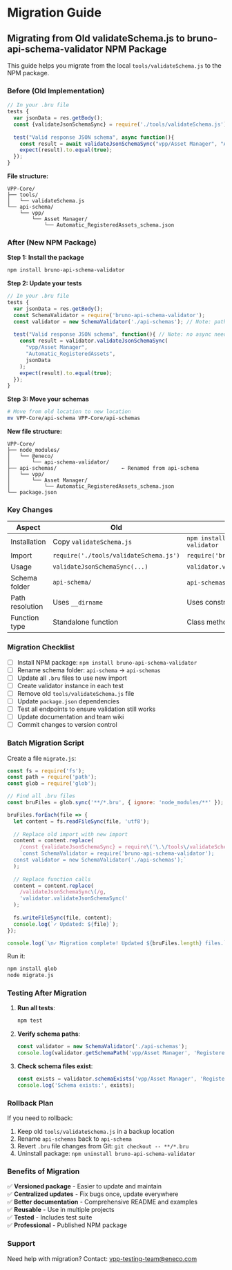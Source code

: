 # Migration Guide

## Migrating from Old validateSchema.js to bruno-api-schema-validator NPM Package

This guide helps you migrate from the local `tools/validateSchema.js` to the NPM package.

### Before (Old Implementation)

```javascript
// In your .bru file
tests {
  var jsonData = res.getBody();
  const {validateJsonSchemaSync} = require('./tools/validateSchema.js');
  
  test("Valid response JSON schema", async function(){
    const result = await validateJsonSchemaSync("vpp/Asset Manager", "Automatic_RegisteredAssets", jsonData);
    expect(result).to.equal(true);
  });
}
```

**File structure:**
```
VPP-Core/
├── tools/
│   └── validateSchema.js
└── api-schema/
    └── vpp/
        └── Asset Manager/
            └── Automatic_RegisteredAssets_schema.json
```

### After (New NPM Package)

**Step 1: Install the package**
```bash
npm install bruno-api-schema-validator
```

**Step 2: Update your tests**
```javascript
// In your .bru file
tests {
  var jsonData = res.getBody();
  const SchemaValidator = require('bruno-api-schema-validator');
  const validator = new SchemaValidator('./api-schemas'); // Note: path changed
  
  test("Valid response JSON schema", function(){ // Note: no async needed
    const result = validator.validateJsonSchemaSync(
      "vpp/Asset Manager", 
      "Automatic_RegisteredAssets", 
      jsonData
    );
    expect(result).to.equal(true);
  });
}
```

**Step 3: Move your schemas**
```bash
# Move from old location to new location
mv VPP-Core/api-schema VPP-Core/api-schemas
```

**New file structure:**
```
VPP-Core/
├── node_modules/
│   └── @eneco/
│       └── api-schema-validator/
├── api-schemas/                     ← Renamed from api-schema
│   └── vpp/
│       └── Asset Manager/
│           └── Automatic_RegisteredAssets_schema.json
└── package.json
```

### Key Changes

| Aspect | Old | New |
|--------|-----|-----|
| Installation | Copy `validateSchema.js` | `npm install bruno-api-schema-validator` |
| Import | `require('./tools/validateSchema.js')` | `require('bruno-api-schema-validator')` |
| Usage | `validateJsonSchemaSync(...)` | `validator.validateJsonSchemaSync(...)` |
| Schema folder | `api-schema/` | `api-schemas/` (configurable) |
| Path resolution | Uses `__dirname` | Uses constructor parameter |
| Function type | Standalone function | Class method |

### Migration Checklist

- [ ] Install NPM package: `npm install bruno-api-schema-validator`
- [ ] Rename schema folder: `api-schema` → `api-schemas`
- [ ] Update all `.bru` files to use new import
- [ ] Create validator instance in each test
- [ ] Remove old `tools/validateSchema.js` file
- [ ] Update `package.json` dependencies
- [ ] Test all endpoints to ensure validation still works
- [ ] Update documentation and team wiki
- [ ] Commit changes to version control

### Batch Migration Script

Create a file `migrate.js`:

```javascript
const fs = require('fs');
const path = require('path');
const glob = require('glob');

// Find all .bru files
const bruFiles = glob.sync('**/*.bru', { ignore: 'node_modules/**' });

bruFiles.forEach(file => {
  let content = fs.readFileSync(file, 'utf8');
  
  // Replace old import with new import
  content = content.replace(
    /const {validateJsonSchemaSync} = require\('\.\/tools\/validateSchema\.js'\);/g,
    `const SchemaValidator = require('bruno-api-schema-validator');
  const validator = new SchemaValidator('./api-schemas');`
  );
  
  // Replace function calls
  content = content.replace(
    /validateJsonSchemaSync\(/g,
    'validator.validateJsonSchemaSync('
  );
  
  fs.writeFileSync(file, content);
  console.log(`✓ Updated: ${file}`);
});

console.log(`\n✓ Migration complete! Updated ${bruFiles.length} files.`);
```

Run it:
```bash
npm install glob
node migrate.js
```

### Testing After Migration

1. **Run all tests**:
   ```bash
   npm test
   ```

2. **Verify schema paths**:
   ```javascript
   const validator = new SchemaValidator('./api-schemas');
   console.log(validator.getSchemaPath('vpp/Asset Manager', 'RegisteredAssets'));
   ```

3. **Check schema files exist**:
   ```javascript
   const exists = validator.schemaExists('vpp/Asset Manager', 'RegisteredAssets');
   console.log('Schema exists:', exists);
   ```

### Rollback Plan

If you need to rollback:

1. Keep old `tools/validateSchema.js` in a backup location
2. Rename `api-schemas` back to `api-schema`
3. Revert `.bru` file changes from Git: `git checkout -- **/*.bru`
4. Uninstall package: `npm uninstall bruno-api-schema-validator`

### Benefits of Migration

✅ **Versioned package** - Easier to update and maintain  
✅ **Centralized updates** - Fix bugs once, update everywhere  
✅ **Better documentation** - Comprehensive README and examples  
✅ **Reusable** - Use in multiple projects  
✅ **Tested** - Includes test suite  
✅ **Professional** - Published NPM package  

### Support

Need help with migration? Contact: vpp-testing-team@eneco.com

